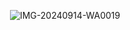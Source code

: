 <img> ![IMG-20240914-WA0019](https://github.com/user-attachments/assets/e11d1823-30c3-42d9-bb68-cfe8c2f50393)
